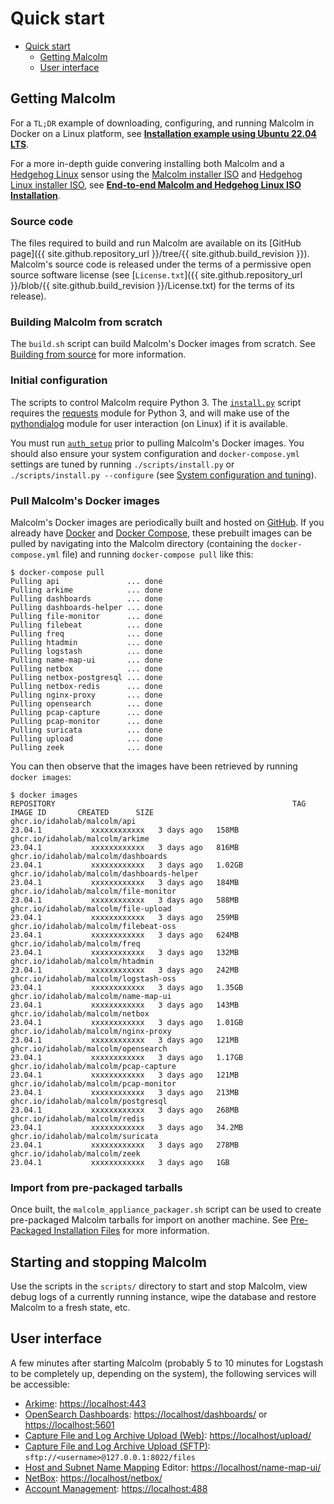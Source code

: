# <a name="QuickStart"></a>Quick start

* [Quick start](#QuickStart)
    - [Getting Malcolm](#GetMalcolm)
    - [User interface](#UserInterfaceURLs)

## <a name="GetMalcolm"></a>Getting Malcolm

For a `TL;DR` example of downloading, configuring, and running Malcolm in Docker on a Linux platform, see **[Installation example using Ubuntu 22.04 LTS](ubuntu-install-example.md#InstallationExample)**.

For a more in-depth guide convering installing both Malcolm and a [Hedgehog Linux](hedgehog.md) sensor using the [Malcolm installer ISO](malcolm-iso.md#ISO) and [Hedgehog Linux installer ISO](hedgehog-installation.md#HedgehogInstallation), see **[End-to-end Malcolm and Hedgehog Linux ISO Installation](malcolm-hedgehog-e2e-iso-install.md#InstallationExample)**.

### Source code

The files required to build and run Malcolm are available on its [GitHub page]({{ site.github.repository_url }}/tree/{{ site.github.build_revision }}). Malcolm's source code is released under the terms of a permissive open source software license (see [`License.txt`]({{ site.github.repository_url }}/blob/{{ site.github.build_revision }}/License.txt)  for the terms of its release).

### Building Malcolm from scratch

The `build.sh` script can build Malcolm's Docker images from scratch. See [Building from source](development.md#Build) for more information.

### Initial configuration

The scripts to control Malcolm require Python 3. The [`install.py`](malcolm-config.md#ConfigAndTuning) script requires the [requests](https://docs.python-requests.org/en/latest/) module for Python 3, and will make use of the [pythondialog](https://pythondialog.sourceforge.io/) module for user interaction (on Linux) if it is available.

You must run [`auth_setup`](authsetup.md#AuthSetup) prior to pulling Malcolm's Docker images. You should also ensure your system configuration and `docker-compose.yml` settings are tuned by running `./scripts/install.py` or `./scripts/install.py --configure` (see [System configuration and tuning](malcolm-config.md#ConfigAndTuning)).
    
### Pull Malcolm's Docker images

Malcolm's Docker images are periodically built and hosted on [GitHub](https://github.com/orgs/idaholab/packages?repo_name=Malcolm). If you already have [Docker](https://www.docker.com/) and [Docker Compose](https://docs.docker.com/compose/), these prebuilt images can be pulled by navigating into the Malcolm directory (containing the `docker-compose.yml` file) and running `docker-compose pull` like this:
```
$ docker-compose pull
Pulling api               ... done
Pulling arkime            ... done
Pulling dashboards        ... done
Pulling dashboards-helper ... done
Pulling file-monitor      ... done
Pulling filebeat          ... done
Pulling freq              ... done
Pulling htadmin           ... done
Pulling logstash          ... done
Pulling name-map-ui       ... done
Pulling netbox            ... done
Pulling netbox-postgresql ... done
Pulling netbox-redis      ... done
Pulling nginx-proxy       ... done
Pulling opensearch        ... done
Pulling pcap-capture      ... done
Pulling pcap-monitor      ... done
Pulling suricata          ... done
Pulling upload            ... done
Pulling zeek              ... done
```

You can then observe that the images have been retrieved by running `docker images`:
```
$ docker images
REPOSITORY                                                     TAG               IMAGE ID       CREATED      SIZE
ghcr.io/idaholab/malcolm/api                                              23.04.1           xxxxxxxxxxxx   3 days ago   158MB
ghcr.io/idaholab/malcolm/arkime                                           23.04.1           xxxxxxxxxxxx   3 days ago   816MB
ghcr.io/idaholab/malcolm/dashboards                                       23.04.1           xxxxxxxxxxxx   3 days ago   1.02GB
ghcr.io/idaholab/malcolm/dashboards-helper                                23.04.1           xxxxxxxxxxxx   3 days ago   184MB
ghcr.io/idaholab/malcolm/file-monitor                                     23.04.1           xxxxxxxxxxxx   3 days ago   588MB
ghcr.io/idaholab/malcolm/file-upload                                      23.04.1           xxxxxxxxxxxx   3 days ago   259MB
ghcr.io/idaholab/malcolm/filebeat-oss                                     23.04.1           xxxxxxxxxxxx   3 days ago   624MB
ghcr.io/idaholab/malcolm/freq                                             23.04.1           xxxxxxxxxxxx   3 days ago   132MB
ghcr.io/idaholab/malcolm/htadmin                                          23.04.1           xxxxxxxxxxxx   3 days ago   242MB
ghcr.io/idaholab/malcolm/logstash-oss                                     23.04.1           xxxxxxxxxxxx   3 days ago   1.35GB
ghcr.io/idaholab/malcolm/name-map-ui                                      23.04.1           xxxxxxxxxxxx   3 days ago   143MB
ghcr.io/idaholab/malcolm/netbox                                           23.04.1           xxxxxxxxxxxx   3 days ago   1.01GB
ghcr.io/idaholab/malcolm/nginx-proxy                                      23.04.1           xxxxxxxxxxxx   3 days ago   121MB
ghcr.io/idaholab/malcolm/opensearch                                       23.04.1           xxxxxxxxxxxx   3 days ago   1.17GB
ghcr.io/idaholab/malcolm/pcap-capture                                     23.04.1           xxxxxxxxxxxx   3 days ago   121MB
ghcr.io/idaholab/malcolm/pcap-monitor                                     23.04.1           xxxxxxxxxxxx   3 days ago   213MB
ghcr.io/idaholab/malcolm/postgresql                                       23.04.1           xxxxxxxxxxxx   3 days ago   268MB
ghcr.io/idaholab/malcolm/redis                                            23.04.1           xxxxxxxxxxxx   3 days ago   34.2MB
ghcr.io/idaholab/malcolm/suricata                                         23.04.1           xxxxxxxxxxxx   3 days ago   278MB
ghcr.io/idaholab/malcolm/zeek                                             23.04.1           xxxxxxxxxxxx   3 days ago   1GB
```

### Import from pre-packaged tarballs

Once built, the `malcolm_appliance_packager.sh` script can be used to create pre-packaged Malcolm tarballs for import on another machine. See [Pre-Packaged Installation Files](development.md#Packager) for more information.

## Starting and stopping Malcolm

Use the scripts in the `scripts/` directory to start and stop Malcolm, view debug logs of a currently running
instance, wipe the database and restore Malcolm to a fresh state, etc.

## <a name="UserInterfaceURLs"></a>User interface

A few minutes after starting Malcolm (probably 5 to 10 minutes for Logstash to be completely up, depending on the system), the following services will be accessible:

* [Arkime](https://arkime.com/): [https://localhost:443](https://localhost:443)
* [OpenSearch Dashboards](https://opensearch.org/docs/latest/dashboards/index/): [https://localhost/dashboards/](https://localhost/dashboards/) or [https://localhost:5601](https://localhost:5601)
* [Capture File and Log Archive Upload (Web)](upload.md#Upload): [https://localhost/upload/](https://localhost/upload/)
* [Capture File and Log Archive Upload (SFTP)](upload.md#Upload): `sftp://<username>@127.0.0.1:8022/files`
* [Host and Subnet Name Mapping](host-and-subnet-mapping.md#HostAndSubnetNaming) Editor: [https://localhost/name-map-ui/](https://localhost/name-map-ui/)
* [NetBox](asset-interaction-analysis.md#AssetInteractionAnalysis): [https://localhost/netbox/](https://localhost/netbox/)
* [Account Management](authsetup.md#AuthBasicAccountManagement): [https://localhost:488](https://localhost:488)